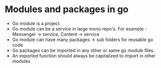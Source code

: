 # Modules and packages in go

- Go module is a project
- Go module can be a service in large mono repo's. For example - Messenger -> service, Content -> service
- Go module can have many packages -> sub folders for reusable go code
- Go packages can be imported in any other or same go module files.
- An exported function should always be capitalized to import in other modules
